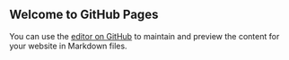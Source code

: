## Welcome to GitHub Pages

You can use the [editor on GitHub](https://github.com/blogabs/phonsent.github.io/edit/master/README.md) to maintain and preview the content for your website in Markdown files.

